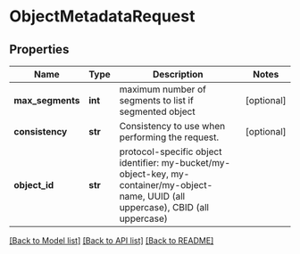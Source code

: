 # ObjectMetadataRequest

## Properties
Name | Type | Description | Notes
------------ | ------------- | ------------- | -------------
**max_segments** | **int** | maximum number of segments to list if segmented object | [optional] 
**consistency** | **str** | Consistency to use when performing the request. | [optional] 
**object_id** | **str** | protocol-specific object identifier: my-bucket/my-object-key, my-container/my-object-name, UUID (all uppercase), CBID (all uppercase)  | 

[[Back to Model list]](../README.md#documentation-for-models) [[Back to API list]](../README.md#documentation-for-api-endpoints) [[Back to README]](../README.md)

